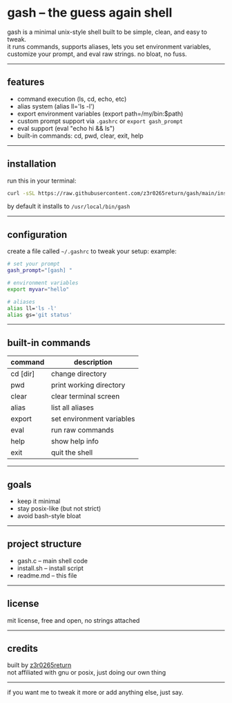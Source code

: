 # gash – the guess again shell

gash is a minimal unix-style shell built to be simple, clean, and easy to tweak.  
it runs commands, supports aliases, lets you set environment variables, customize your prompt, and eval raw strings. no bloat, no fuss.

---

## features

- command execution (ls, cd, echo, etc)  
- alias system (alias ll='ls -l')  
- export environment variables (export path=/my/bin:$path)  
- custom prompt support via `.gashrc` or `export gash_prompt`  
- eval support (eval "echo hi && ls")  
- built-in commands: cd, pwd, clear, exit, help

---

## installation

run this in your terminal:

```bash
curl -sSL https://raw.githubusercontent.com/z3r0265return/gash/main/install.sh | bash
```

by default it installs to `/usr/local/bin/gash`

---

## configuration

create a file called `~/.gashrc` to tweak your setup:
example:

```bash
# set your prompt  
gash_prompt="[gash] "

# environment variables  
export myvar="hello"

# aliases  
alias ll='ls -l'  
alias gs='git status'
```

---

## built-in commands

| command  | description                |  
|----------|----------------------------|  
| cd [dir] | change directory           |  
| pwd      | print working directory    |  
| clear    | clear terminal screen      |  
| alias    | list all aliases           |  
| export   | set environment variables  |  
| eval     | run raw commands           |  
| help     | show help info             |  
| exit     | quit the shell             |

---

## goals

- keep it minimal  
- stay posix-like (but not strict)  
- avoid bash-style bloat

---

## project structure

- gash.c – main shell code  
- install.sh – install script  
- readme.md – this file

---

## license

mit license, free and open, no strings attached

---

## credits

built by [z3r0265return](https://github.com/z3r0265return)  
not affiliated with gnu or posix, just doing our own thing

---

if you want me to tweak it more or add anything else, just say.
